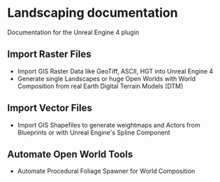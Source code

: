 # Landscaping documentation

Documentation for the Unreal Engine 4 plugin

## Import Raster Files

- Import GIS Raster Data like GeoTiff, ASCII, HGT into Unreal Engine 4
- Generate single Landscapes or huge Open Worlds with World Composition from real Earth Digital Terrain Models (DTM)

## Import Vector Files

- Import GIS Shapefiles to generate weightmaps and Actors from Blueprints or with Unreal Engine's Spline Component

## Automate Open World Tools

- Automate Procedural Foliage Spawner for World Composition
